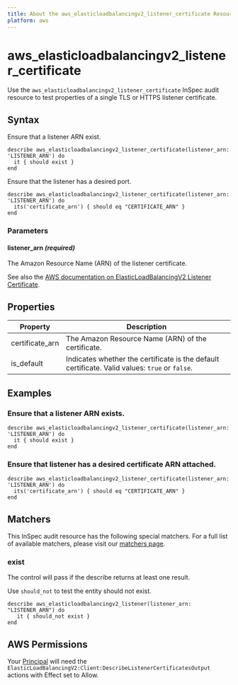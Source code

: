 ```yaml
---
title: About the aws_elasticloadbalancingv2_listener_certificate Resource
platform: aws
---
```


# aws\_elasticloadbalancingv2\_listener\_certificate

Use the `aws_elasticloadbalancingv2_listener_certificate` InSpec audit resource to test properties of a single TLS or HTTPS listener certificate.

## Syntax

Ensure that a listener ARN exist.

    describe aws_elasticloadbalancingv2_listener_certificate(listener_arn: 'LISTENER_ARN') do
      it { should exist }
    end

Ensure that the listener has a desired port.

    describe aws_elasticloadbalancingv2_listener_certificate(listener_arn: 'LISTENER_ARN') do
      its('certificate_arn') { should eq "CERTIFICATE_ARN" }
    end

### Parameters

#### listener_arn _(required)_

The Amazon Resource Name (ARN) of the listener certificate.

See also the [AWS documentation on ElasticLoadBalancingV2 Listener Certificate](https://docs.aws.amazon.com/AWSCloudFormation/latest/UserGuide/aws-resource-elasticloadbalancingv2-listenercertificate.html).

## Properties

|Property | Description|
| --- | --- |
| certificate_arn | The Amazon Resource Name (ARN) of the certificate. |
| is_default | Indicates whether the certificate is the default certificate. Valid values: `true` or `false`. |

## Examples

### Ensure that a listener ARN exists.

    describe aws_elasticloadbalancingv2_listener_certificate(listener_arn: 'LISTENER_ARN') do
      it { should exist }
    end

### Ensure that listener has a desired certificate ARN attached.

    describe aws_elasticloadbalancingv2_listener_certificate(listener_arn: 'LISTENER_ARN') do
      its('certificate_arn') { should eq "CERTIFICATE_ARN" }
    end

## Matchers

This InSpec audit resource has the following special matchers. For a full list of available matchers, please visit our [matchers page](https://www.inspec.io/docs/reference/matchers/).

### exist

The control will pass if the describe returns at least one result.

Use `should_not` to test the entity should not exist.

    describe aws_elasticloadbalancingv2_listener(listener_arn: "LISTENER_ARN") do
       it { should_not exist }
    end

## AWS Permissions

Your [Principal](https://docs.aws.amazon.com/IAM/latest/UserGuide/intro-structure.html#intro-structure-principal) will need the `ElasticLoadBalancingV2:Client:DescribeListenerCertificatesOutput` actions with Effect set to Allow.

